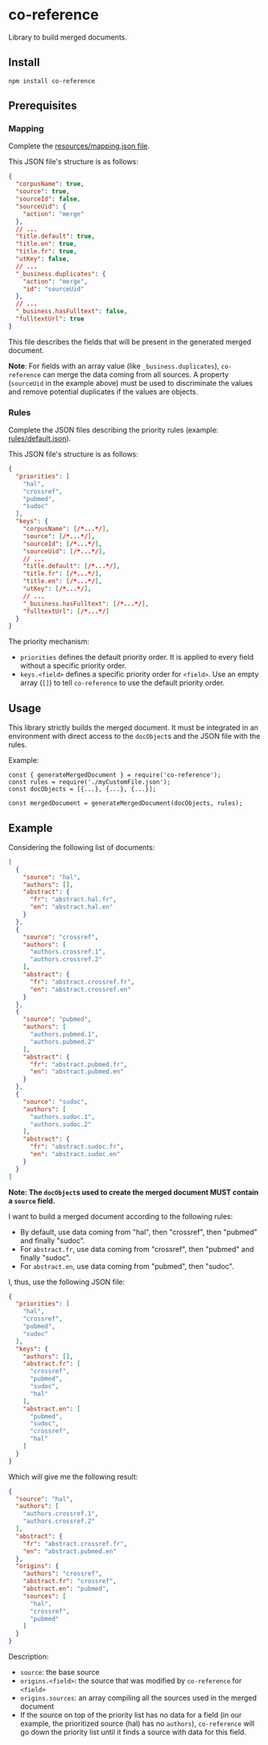 # co-reference
Library to build merged documents.

## Install
```
npm install co-reference
```

## Prerequisites

### Mapping
Complete the [resources/mapping.json file](./resources/mapping.json).

This JSON file's structure is as follows:
```JSON
{
  "corpusName": true,
  "source": true,
  "sourceId": false,
  "sourceUid": {
    "action": "merge"
  },
  // ...
  "title.default": true,
  "title.en": true,
  "title.fr": true,
  "utKey": false,
  // ...
  "_business.duplicates": {
    "action": "merge",
    "id": "sourceUid"
  },
  // ...
  "_business.hasFulltext": false,
  "fulltextUrl": true
}
```
This file describes the fields that will be present in the generated merged document.

**Note**: For fields with an array value (like `_business.duplicates`), `co-reference` can merge the data coming from all sources. A property (`sourceUid` in the example above) must be used to discriminate the values and remove potential duplicates if the values are objects.

### Rules
Complete the JSON files describing the priority rules (example: [rules/default.json](./rules/default.json)).

This JSON file's structure is as follows:
```JSON
{
  "priorities": [
    "hal",
    "crossref",
    "pubmed",
    "sudoc"
  ],
  "keys": {
    "corpusName": [/*...*/],
    "source": [/*...*/],
    "sourceId": [/*...*/],
    "sourceUid": [/*...*/],
    // ...
    "title.default": [/*...*/],
    "title.fr": [/*...*/],
    "title.en": [/*...*/],
    "utKey": [/*...*/],
    // ...
    "_business.hasFulltext": [/*...*/],
    "fulltextUrl": [/*...*/]
  }
}
```

The priority mechanism:
- `priorities` defines the default priority order. It is applied to every field without a specific priority order.
- `keys.<field>` defines a specific priority order for `<field>`. Use an empty array (`[]`) to tell `co-reference` to use the default priority order.

## Usage
This library strictly builds the merged document. It must be integrated in an environment with direct access to the `docObject`s and the JSON file with the rules.

Example:
```JS
const { generateMergedDocument } = require('co-reference');
const rules = require('./myCustomFile.json');
const docObjects = [{...}, {...}, {...}];

const mergedDocument = generateMergedDocument(docObjects, rules);
```

## Example
Considering the following list of documents:
```JSON
[
  {
    "source": "hal",
    "authors": [],
    "abstract": {
      "fr": "abstract.hal.fr",
      "en": "abstract.hal.en"
    }
  },
  {
    "source": "crossref",
    "authors": [
      "authors.crossref.1",
      "authors.crossref.2"
    ],
    "abstract": {
      "fr": "abstract.crossref.fr",
      "en": "abstract.crossref.en"
    }
  },
  {
    "source": "pubmed",
    "authors": [
      "authors.pubmed.1",
      "authors.pubmed.2"
    ],
    "abstract": {
      "fr": "abstract.pubmed.fr",
      "en": "abstract.pubmed.en"
    }
  },
  {
    "source": "sudoc",
    "authors": [
      "authors.sudoc.1",
      "authors.sudoc.2"
    ],
    "abstract": {
      "fr": "abstract.sudoc.fr",
      "en": "abstract.sudoc.en"
    }
  }
]
```
**Note: The `docObject`s used to create the merged document MUST contain a `source` field.**

I want to build a merged document according to the following rules:
- By default, use data coming from "hal", then "crossref", then "pubmed" and finally "sudoc".
- For `abstract.fr`, use data coming from "crossref", then "pubmed" and finally "sudoc".
- For `abstract.en`, use data coming from "pubmed", then "sudoc".

I, thus, use the following JSON file:
```JSON
{
  "priorities": [
    "hal",
    "crossref",
    "pubmed",
    "sudoc"
  ],
  "keys": {
    "authors": [],
    "abstract.fr": [
      "crossref",
      "pubmed",
      "sudoc",
      "hal"
    ],
    "abstract.en": [
      "pubmed",
      "sudoc",
      "crossref",
      "hal"
    ]
  }
}
```

Which will give me the following result:
```JSON
{
  "source": "hal",
  "authors": [
    "authors.crossref.1",
    "authors.crossref.2"
  ],
  "abstract": {
    "fr": "abstract.crossref.fr",
    "en": "abstract.pubmed.en"
  },
  "origins": {
    "authors": "crossref",
    "abstract.fr": "crossref",
    "abstract.en": "pubmed",
    "sources": [
      "hal",
      "crossref",
      "pubmed"
    ]
  }
}
```

Description:
- `source`: the base source
- `origins.<field>`: the source that was modified by `co-reference` for `<field>`
- `origins.sources`: an array compiling all the sources used in the merged document
- If the source on top of the priority list has no data for a field (in our example, the prioritized source (hal) has no `authors`), `co-reference` will go down the priority list until it finds a source with data for this field.
